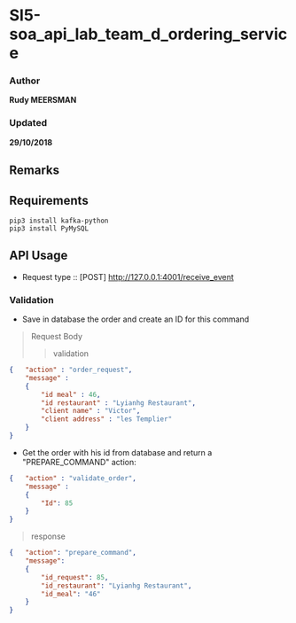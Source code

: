 # SI5-soa_api_lab_team_d_ordering_service

### Author
__Rudy MEERSMAN__
### Updated
__29/10/2018__

## Remarks

## Requirements
```
pip3 install kafka-python
pip3 install PyMySQL
```

## API Usage

* Request type :: [POST] http://127.0.0.1:4001/receive_event

### Validation

* Save in database the order and create an ID for this command

> Request Body 
>> validation
```json
{	"action" : "order_request",
	"message" :
	{
		"id meal" : 46,
		"id restaurant" : "Lyianhg Restaurant",
		"client name" : "Victor",
		"client address" : "les Templier"
	}
}
```

* Get the order with his id from database and return a "PREPARE_COMMAND" action:
```json
{	"action" : "validate_order",
	"message" :
	{	
		"Id": 85
	}
}
```

>response
```json
{	"action": "prepare_command", 
	"message": 
	{
		"id_request": 85,
		"id_restaurant": "Lyianhg Restaurant",
		"id_meal": "46"
	}
}
```

  

